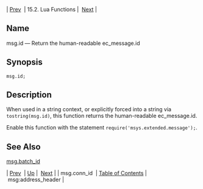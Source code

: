 | [Prev](lua.ref.msg.conn_id)  | 15.2. Lua Functions |  [Next](lua.ref.msg_address_header.php) |

<a name="lua.ref.msg.id"></a>
## Name

msg.id — Return the human-readable ec_message.id

<a name="idp25314672"></a>
## Synopsis

`msg.id;`

<a name="idp25316656"></a>
## Description

When used in a string context, or explicitly forced into a string via `tostring(msg.id)`, this function returns the human-readable ec_message.id.

Enable this function with the statement `require('msys.extended.message');`.

<a name="idp25319760"></a>
## See Also

[msg.batch_id](lua.ref.msg.batch_id "msg.batch_id")

| [Prev](lua.ref.msg.conn_id)  | [Up](lua.function.details.php) |  [Next](lua.ref.msg_address_header.php) |
| msg.conn_id  | [Table of Contents](index) |  msg:address_header |
